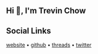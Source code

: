 ## Hi 👋, I'm Trevin Chow


## Social Links
[website](https://trev.in)  •  [github](https://github.com/tmchow)  •  [threads](https://threads.net/trevin)  •  [twitter](https://x.com/trevin)


